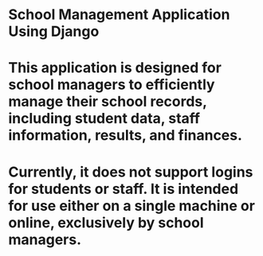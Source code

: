 # School Management Application Using Django

# This application is designed for school managers to efficiently manage their school records, including student data, staff information, results, and finances.
# Currently, it does not support logins for students or staff. It is intended for use either on a single machine or online, exclusively by school managers.

